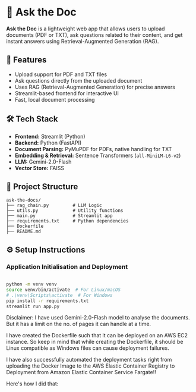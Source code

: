 # 🧠 Ask the Doc

**Ask the Doc** is a lightweight web app that allows users to upload documents (PDF or TXT), ask questions related to their content, and get instant answers using Retrieval-Augmented Generation (RAG).

## 🚀 Features

-  Upload support for PDF and TXT files
-  Ask questions directly from the uploaded document
-  Uses RAG (Retrieval-Augmented Generation) for precise answers
-  Streamlit-based frontend for interactive UI
-  Fast, local document processing

## 🛠️ Tech Stack

- **Frontend:** Streamlit (Python)
- **Backend:** Python (FastAPI)
- **Document Parsing:** PyMuPDF for PDFs, native handling for TXT
- **Embedding & Retrieval:** Sentence Transformers (`all-MiniLM-L6-v2`)
- **LLM:** Gemini-2.0-Flash
- **Vector Store:** FAISS

## 📂 Project Structure

```plaintext
ask-the-docs/
├── rag_chain.py         # LLM Logic
├── utils.py             # Utility functions
├── main.py              # Streamlit app
├── requirements.txt     # Python dependencies
├── Dockerfile
├── README.md
```


## ⚙️ Setup Instructions

### Application Initialisation and Deployment

```bash

python -m venv venv
source venv/bin/activate  # For Linux/macOS
# .\venv\Scripts\activate  # For Windows
pip install -r requirements.txt
streamlit run app.py
```

Disclaimer: I have used Gemini-2.0-Flash model to analyse the documents. But it has a limit on the no. of pages it can handle at a time. 

I have created the Dockerfile such that it can be deployed on an AWS EC2 instance. So keep in mind that while creating the Dockerfile, it should be Linux compatible as Windows files can cause deployment failures.

I have also successfully automated the deployment tasks right from uploading the Docker Image to the AWS Elastic Container Registry to Deployment from Amazon Elastic Container Service Fargate!!

Here's how I did that:

